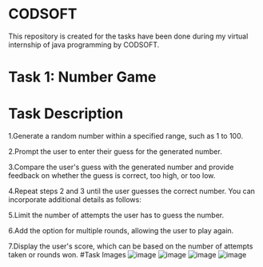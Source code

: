 # CODSOFT
This repository is created for the tasks have been done during my virtual internship of java programming by CODSOFT.
# Task 1: Number Game

# Task Description
1.Generate a random number within a specified range, such as 1 to 100.

2.Prompt the user to enter their guess for the generated number.

3.Compare the user's guess with the generated number and provide feedback on whether the guess is correct, too high, or too low.

4.Repeat steps 2 and 3 until the user guesses the correct number. You can incorporate additional details as follows:

5.Limit the number of attempts the user has to guess the number.

6.Add the option for multiple rounds, allowing the user to play again.

7.Display the user's score, which can be based on the number of attempts taken or rounds won.
#Task Images
![image](https://github.com/user-attachments/assets/3f1f809e-b26e-4375-b67f-291e7c190015)
![image](https://github.com/user-attachments/assets/28a14c2d-382e-446c-986c-7db630a8d7c6)
![image](https://github.com/user-attachments/assets/a7fe068d-daf7-47fb-b203-895552845ace)
![image](https://github.com/user-attachments/assets/98371ccb-aaf7-4671-a764-d8b48afb2c66)





